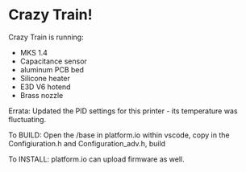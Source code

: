 <h1>Crazy Train!</h1>

Crazy Train is running:
 * MKS 1.4
 * Capacitance sensor
 * aluminum PCB bed
 * Silicone heater
 * E3D V6 hotend
 * Brass nozzle

Errata:
Updated the PID settings for this printer - its temperature was fluctuating.

To BUILD:
Open the /base in platform.io within vscode, copy in the Configiuration.h and Configuration_adv.h, build

To INSTALL:
platform.io can upload firmware as well.


